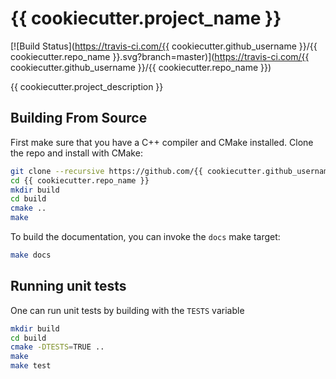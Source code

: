 # {{ cookiecutter.project_name }}

[![Build Status](https://travis-ci.com/{{ cookiecutter.github_username }}/{{ cookiecutter.repo_name }}.svg?branch=master)](https://travis-ci.com/{{ cookiecutter.github_username }}/{{ cookiecutter.repo_name }})

{{ cookiecutter.project_description }}

## Building From Source

First make sure that you have a C++ compiler and CMake installed. Clone the repo and install with CMake:

```bash
git clone --recursive https://github.com/{{ cookiecutter.github_username }}/{{ cookiecutter.repo_name }}.git
cd {{ cookiecutter.repo_name }}
mkdir build
cd build
cmake ..
make
```

To build the documentation, you can invoke the `docs` make target:

```bash
make docs
```

## Running unit tests

One can run unit tests by building with the `TESTS` variable

```bash
mkdir build
cd build
cmake -DTESTS=TRUE ..
make
make test
```

